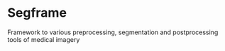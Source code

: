 # Segframe
Framework to various preprocessing, segmentation and postprocessing tools of medical imagery
